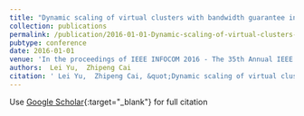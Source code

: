 ```yaml
---
title: "Dynamic scaling of virtual clusters with bandwidth guarantee in cloud datacenters"
collection: publications
permalink: /publication/2016-01-01-Dynamic-scaling-of-virtual-clusters-with-bandwidth-guarantee-in-cloud-datacenters
pubtype: conference
date: 2016-01-01
venue: 'In the proceedings of IEEE INFOCOM 2016 - The 35th Annual IEEE International Conference on Computer Communications'
authors:  Lei Yu,  Zhipeng Cai
citation: ' Lei Yu,  Zhipeng Cai, &quot;Dynamic scaling of virtual clusters with bandwidth guarantee in cloud datacenters.&quot; In the proceedings of IEEE INFOCOM 2016 - The 35th Annual IEEE International Conference on Computer Communications, 2016.'
---
```

Use [Google Scholar](https://scholar.google.com/scholar?q=Dynamic+scaling+of+virtual+clusters+with+bandwidth+guarantee+in+cloud+datacenters){:target="_blank"} for full citation